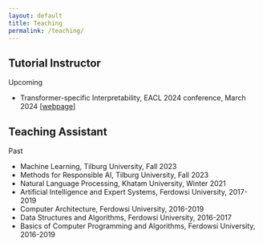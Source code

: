 ```yaml
---
layout: default
title: Teaching
permalink: /teaching/
---
```



## Tutorial Instructor
Upcoming
* Transformer-specific Interpretability, EACL 2024 conference, March 2024 [[webpage](https://projects.illc.uva.nl/indeep/tutorial/)]


## Teaching Assistant
Past
* Machine Learning, Tilburg University, Fall 2023
* Methods for Responsible AI, Tilburg University, Fall 2023
* Natural Language Processing, Khatam University, Winter 2021
* Artificial Intelligence and Expert Systems, Ferdowsi University, 2017-2019
* Computer Architecture, Ferdowsi University, 2016-2019
* Data Structures and Algorithms, Ferdowsi University, 2016-2017
* Basics of Computer Programming and Algorithms, Ferdowsi University, 2016-2019
